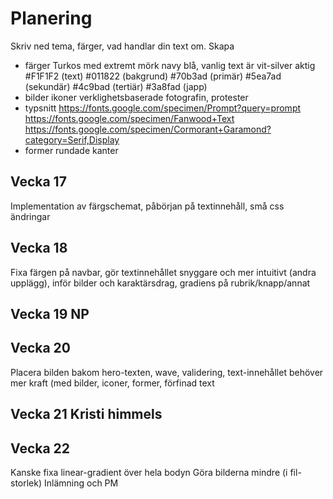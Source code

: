 # Planering

Skriv ned tema, färger, vad handlar din text om.
Skapa 

* färger
Turkos med extremt mörk navy blå, vanlig text är vit-silver aktig
#F1F1F2 (text)
#011822 (bakgrund)
#70b3ad (primär)
#5ea7ad (sekundär)
#4c9bad (tertiär)
#3a8fad (japp)
* bilder ikoner
verklighetsbaserade fotografin, protester
* typsnitt
https://fonts.google.com/specimen/Prompt?query=prompt
https://fonts.google.com/specimen/Fanwood+Text
https://fonts.google.com/specimen/Cormorant+Garamond?category=Serif,Display
* former
rundade kanter

## Vecka 17
Implementation av färgschemat, påbörjan på textinnehåll, små css ändringar

## Vecka 18
Fixa färgen på navbar, gör textinnehållet snyggare och mer intuitivt (andra upplägg), inför bilder och karaktärsdrag, gradiens på rubrik/knapp/annat

## Vecka 19 NP


## Vecka 20
Placera bilden bakom hero-texten, wave, validering, text-innehållet behöver mer kraft (med bilder, iconer, former, förfinad text

## Vecka 21 Kristi himmels




## Vecka 22 

Kanske fixa linear-gradient över hela bodyn
Göra bilderna mindre (i fil-storlek)
Inlämning och PM
